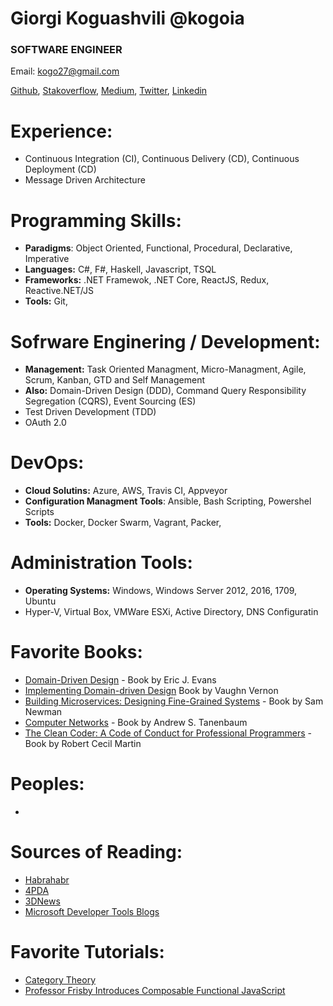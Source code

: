 # Giorgi Koguashvili @kogoia

### SOFTWARE ENGINEER

Email: kogo27@gmail.com

[Github](https://github.com/kogoia), [Stakoverflow](https://stackoverflow.com/users/5200896/kogoia), [Medium](https://medium.com/@kogoia), [Twitter](https://twitter.com/kogo1a), [Linkedin](www.linkedin.com/in/giorgi-koguashvili)

# Experience:

 - Continuous Integration (CI), Continuous Delivery (CD), Continuous Deployment (CD)
 - Message Driven Architecture 

 
# Programming Skills:

 - **Paradigms**: Object Oriented, Functional, Procedural, Declarative, Imperative
 - **Languages:** C#, F#, Haskell, Javascript, TSQL
 - **Frameworks:** .NET Framewok, .NET Core, ReactJS, Redux, Reactive.NET/JS
 - **Tools:** Git, 
 
# Sofrware Enginering / Development:

 - **Management:** Task Oriented Managment, Micro-Managment, Agile, Scrum, Kanban, GTD and Self Management
 - **Also:** Domain-Driven Design (DDD), Command Query Responsibility Segregation (CQRS), Event Sourcing (ES)
 - Test Driven Development (TDD)
 - OAuth 2.0 
 
# DevOps:

 - **Cloud Solutins:** Azure, AWS, Travis CI, Appveyor 
 - **Configuration Managment Tools**: Ansible, Bash Scripting, Powershel Scripts
 - **Tools:** Docker, Docker Swarm, Vagrant, Packer, 
 
# Administration Tools:

 - **Operating Systems:** Windows, Windows Server 2012, 2016, 1709, Ubuntu
 - Hyper-V, Virtual Box, VMWare ESXi, Active Directory, DNS Configuratin
 
# Favorite Books:

 - [Domain-Driven Design](https://g.co/kgs/1rKnxq) - Book by Eric J. Evans
 - [Implementing Domain-driven Design](https://g.co/kgs/HcmgUd) Book by Vaughn Vernon
 - [Building Microservices: Designing Fine-Grained Systems](https://g.co/kgs/EkbKx1) - Book by Sam Newman
 - [Computer Networks](https://g.co/kgs/dksDy8) - Book by Andrew S. Tanenbaum
 - [The Clean Coder: A Code of Conduct for Professional Programmers](https://g.co/kgs/C8M5Fq) - Book by Robert Cecil Martin
 
 # Peoples:
 
 - 
 
 # Sources of Reading:
 
 - [Habrahabr](https://habrahabr.ru/)
 - [4PDA](http://4pda.ru/)
 - [3DNews](https://3dnews.ru/)
 - [Microsoft Developer Tools Blogs](https://blogs.msdn.microsoft.com/developer-tools/)

 # Favorite Tutorials:
 
 - [Category Theory](https://www.youtube.com/watch?v=I8LbkfSSR58&list=PLbgaMIhjbmEnaH_LTkxLI7FMa2HsnawM_)
 - [Professor Frisby Introduces Composable Functional JavaScript](https://egghead.io/courses/professor-frisby-introduces-composable-functional-javascript)
